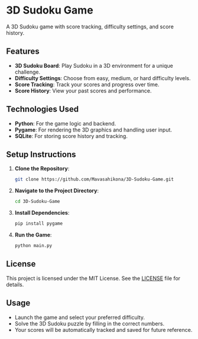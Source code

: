 # 3D Sudoku Game

A 3D Sudoku game with score tracking, difficulty settings, and score history.

## Features

- **3D Sudoku Board**: Play Sudoku in a 3D environment for a unique challenge.
- **Difficulty Settings**: Choose from easy, medium, or hard difficulty levels.
- **Score Tracking**: Track your scores and progress over time.
- **Score History**: View your past scores and performance.

## Technologies Used

- **Python**: For the game logic and backend.
- **Pygame**: For rendering the 3D graphics and handling user input.
- **SQLite**: For storing score history and tracking.

## Setup Instructions

1. **Clone the Repository**:
   ```bash
   git clone https://github.com/Mavasahikona/3D-Sudoku-Game.git
   ```
2. **Navigate to the Project Directory**:
   ```bash
   cd 3D-Sudoku-Game
   ```
3. **Install Dependencies**:
   ```bash
   pip install pygame
   ```
4. **Run the Game**:
   ```bash
   python main.py
   ```

## License

This project is licensed under the MIT License. See the [LICENSE](LICENSE) file for details.

## Usage

- Launch the game and select your preferred difficulty.
- Solve the 3D Sudoku puzzle by filling in the correct numbers.
- Your scores will be automatically tracked and saved for future reference.